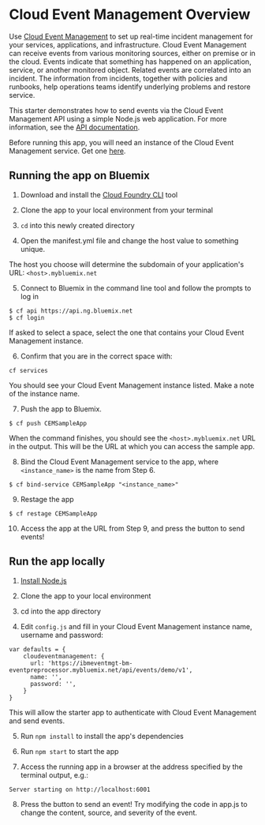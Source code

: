 # Cloud Event Management Overview
Use [Cloud Event Management][video_url] to set up real-time incident management for your services, applications, and infrastructure. Cloud Event Management can receive events from various monitoring sources, either on premise or in the cloud. Events indicate that something has happened on an application, service, or another monitored object. Related events are correlated into an incident. The information from incidents, together with policies and runbooks, help operations teams identify underlying problems and restore service. 

This starter demonstrates how to send events via the Cloud Event Management API using a simple Node.js web application. For more information, see the [API documentation][api_docs_url].

Before running this app, you will need an instance of the Cloud Event Management service. Get one [here][provision_url].


## Running the app on Bluemix

1. Download and install the [Cloud Foundry CLI][cloud_foundry_url] tool

2. Clone the app to your local environment from your terminal 

3. `cd` into this newly created directory

4. Open the manifest.yml file and change the host value to something unique.

  The host you choose will determine the subdomain of your application's URL: `<host>.mybluemix.net`

5. Connect to Bluemix in the command line tool and follow the prompts to log in

  ```
  $ cf api https://api.ng.bluemix.net
  $ cf login
  ```

  If asked to select a space, select the one that contains your Cloud Event Management instance.

6. Confirm that you are in the correct space with:

  ```
  cf services
  ```

  You should see your Cloud Event Management instance listed.  Make a note of the instance name.

7. Push the app to Bluemix.

  ```
  $ cf push CEMSampleApp
  ```

  When the command finishes, you should see the `<host>.mybluemix.net` URL in the output.  This will be the URL at which you can access the sample app.

8. Bind the Cloud Event Management service to the app, where `<instance_name>` is the name from Step 6.
  ```
  $ cf bind-service CEMSampleApp "<instance_name>"
  ```

9. Restage the app
  ```
  $ cf restage CEMSampleApp
  ```

10. Access the app at the URL from Step 9, and press the button to send events!


## Run the app locally

1. [Install Node.js][install_node_url]

2. Clone the app to your local environment 

3. cd into the app directory

4. Edit `config.js` and fill in your Cloud Event Management instance name, username and password:

  ```
var defaults = {
      cloudeventmanagement: {
        url: 'https://ibmeventmgt-bm-eventpreprocessor.mybluemix.net/api/events/demo/v1',
        name: '',
        password: '',
      }
}
  ```
  This will allow the starter app to authenticate with Cloud Event Management and send events.

5. Run `npm install` to install the app's dependencies

6. Run `npm start` to start the app

7. Access the running app in a browser at the address specified by the terminal output, e.g.:
  ```
  Server starting on http://localhost:6001
  ```

8. Press the button to send an event!  Try modifying the code in app.js to change the content, source, and severity of the event.

[video_url]: https://ibm.biz/Bdisd7
[api_docs_url]: https://ibmeventmgt-bm-eventpreprocessor.mybluemix.net/docs/events/v1/
[provision_url]: https://console.bluemix.net/catalog/services/cloud-event-management
[install_node_url]: https://nodejs.org/en/download/
[cloud_foundry_url]: https://github.com/cloudfoundry/cli

